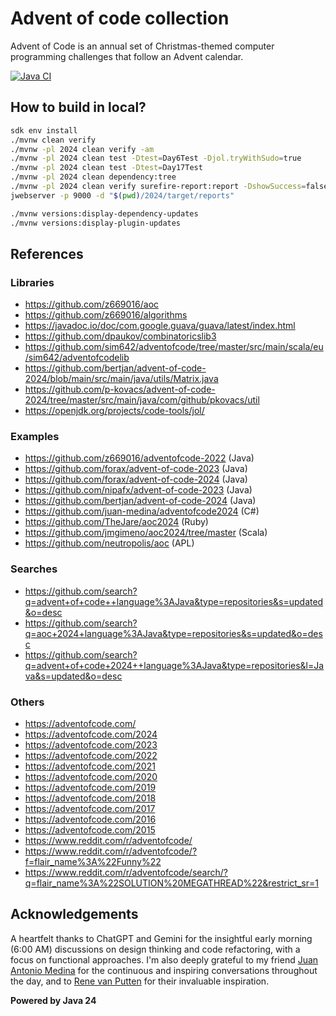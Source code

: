 # Advent of code collection

Advent of Code is an annual set of Christmas-themed computer programming challenges that follow an Advent calendar.

[![Java CI](https://github.com/jabrena/advent-of-code-collection/actions/workflows/maven.yml/badge.svg)](https://github.com/jabrena/advent-of-code-collection/actions/workflows/maven.yml)

## How to build in local?

```bash
sdk env install
./mvnw clean verify
./mvnw -pl 2024 clean verify -am
./mvnw -pl 2024 clean test -Dtest=Day6Test -Djol.tryWithSudo=true
./mvnw -pl 2024 clean test -Dtest=Day17Test
./mvnw -pl 2024 clean dependency:tree
./mvnw -pl 2024 clean verify surefire-report:report -DshowSuccess=false
jwebserver -p 9000 -d "$(pwd)/2024/target/reports"

./mvnw versions:display-dependency-updates
./mvnw versions:display-plugin-updates
```

## References

### Libraries

- https://github.com/z669016/aoc
- https://github.com/z669016/algorithms
- https://javadoc.io/doc/com.google.guava/guava/latest/index.html
- https://github.com/dpaukov/combinatoricslib3
- https://github.com/sim642/adventofcode/tree/master/src/main/scala/eu/sim642/adventofcodelib
- https://github.com/bertjan/advent-of-code-2024/blob/main/src/main/java/utils/Matrix.java
- https://github.com/p-kovacs/advent-of-code-2024/tree/master/src/main/java/com/github/pkovacs/util
- https://openjdk.org/projects/code-tools/jol/

### Examples

- https://github.com/z669016/adventofcode-2022 (Java)
- https://github.com/forax/advent-of-code-2023 (Java)
- https://github.com/forax/advent-of-code-2024 (Java)
- https://github.com/nipafx/advent-of-code-2023 (Java)
- https://github.com/bertjan/advent-of-code-2024 (Java)
- https://github.com/juan-medina/adventofcode2024 (C#)
- https://github.com/TheJare/aoc2024 (Ruby)
- https://github.com/jmgimeno/aoc2024/tree/master (Scala)
- https://github.com/neutropolis/aoc (APL)

### Searches

- https://github.com/search?q=advent+of+code++language%3AJava&type=repositories&s=updated&o=desc
- https://github.com/search?q=aoc+2024+language%3AJava&type=repositories&s=updated&o=desc
- https://github.com/search?q=advent+of+code+2024++language%3AJava&type=repositories&l=Java&s=updated&o=desc

### Others

- https://adventofcode.com/
- https://adventofcode.com/2024
- https://adventofcode.com/2023
- https://adventofcode.com/2022
- https://adventofcode.com/2021
- https://adventofcode.com/2020
- https://adventofcode.com/2019
- https://adventofcode.com/2018
- https://adventofcode.com/2017
- https://adventofcode.com/2016
- https://adventofcode.com/2015
- https://www.reddit.com/r/adventofcode/
- https://www.reddit.com/r/adventofcode/?f=flair_name%3A%22Funny%22
- https://www.reddit.com/r/adventofcode/search/?q=flair_name%3A%22SOLUTION%20MEGATHREAD%22&restrict_sr=1

## Acknowledgements

A heartfelt thanks to ChatGPT and Gemini for the insightful early morning (6:00 AM)
discussions on design thinking and code refactoring, with a focus on functional approaches.
I'm also deeply grateful to my friend [Juan Antonio Medina](https://www.github.com/juan-medina)
for the continuous and inspiring conversations throughout the day,
and to [Rene van Putten](https://github.com/z669016/) for their invaluable inspiration.

**Powered by Java 24**
